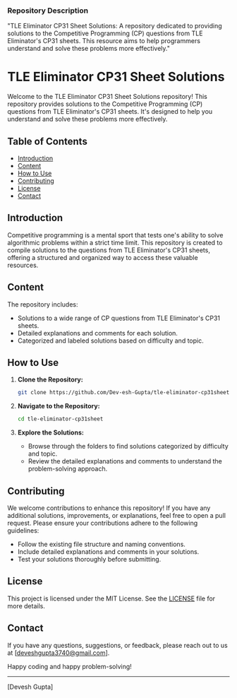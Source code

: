 ### Repository Description
"TLE Eliminator CP31 Sheet Solutions: A repository dedicated to providing solutions to the Competitive Programming (CP) questions from TLE Eliminator's CP31 sheets. This resource aims to help programmers understand and solve these problems more effectively."


# TLE Eliminator CP31 Sheet Solutions

Welcome to the TLE Eliminator CP31 Sheet Solutions repository! This repository provides solutions to the Competitive Programming (CP) questions from TLE Eliminator's CP31 sheets. It's designed to help you understand and solve these problems more effectively.

## Table of Contents
- [Introduction](#introduction)
- [Content](#content)
- [How to Use](#how-to-use)
- [Contributing](#contributing)
- [License](#license)
- [Contact](#contact)

## Introduction

Competitive programming is a mental sport that tests one's ability to solve algorithmic problems within a strict time limit. This repository is created to compile solutions to the questions from TLE Eliminator's CP31 sheets, offering a structured and organized way to access these valuable resources.

## Content

The repository includes:
- Solutions to a wide range of CP questions from TLE Eliminator's CP31 sheets.
- Detailed explanations and comments for each solution.
- Categorized and labeled solutions based on difficulty and topic.

## How to Use

1. **Clone the Repository:**
   ```bash
   git clone https://github.com/Dev-esh-Gupta/tle-eliminator-cp31sheet.git
   ```

2. **Navigate to the Repository:**
   ```bash
   cd tle-eliminator-cp31sheet
   ```

3. **Explore the Solutions:**
   - Browse through the folders to find solutions categorized by difficulty and topic.
   - Review the detailed explanations and comments to understand the problem-solving approach.

## Contributing

We welcome contributions to enhance this repository! If you have any additional solutions, improvements, or explanations, feel free to open a pull request. Please ensure your contributions adhere to the following guidelines:

- Follow the existing file structure and naming conventions.
- Include detailed explanations and comments in your solutions.
- Test your solutions thoroughly before submitting.

## License

This project is licensed under the MIT License. See the [LICENSE](LICENSE) file for more details.

## Contact

If you have any questions, suggestions, or feedback, please reach out to us at [deveshgupta3740@gmail.com]. 

Happy coding and happy problem-solving!

---

[Devesh Gupta]

